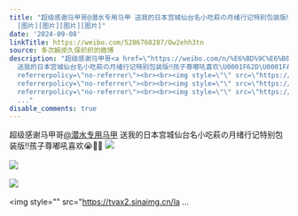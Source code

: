 ```yaml
---
title: "超级感谢马甲哥@潜水专用马甲 送我的日本宫城仙台名小吃萩の月绪行记特别包装版‼️孩子尊嘟吼喜欢\U0001F62D\U0001FAF0\U0001F3FB
  [图片][图片][图片][图片]"
date: '2024-09-08'
linkTitle: https://weibo.com/5286768287/Ow2ehh3tn
source: 多次婉拒久保织织的微博
description: "超级感谢马甲哥<a href=\"https://weibo.com/n/%E6%BD%9C%E6%B0%B4%E4%B8%93%E7%94%A8%E9%A9%AC%E7%94%B2\">@潜水专用马甲</a>
  送我的日本宫城仙台名小吃萩の月绪行记特别包装版‼️孩子尊嘟吼喜欢\U0001F62D\U0001FAF0\U0001F3FB <img style=\"\" src=\"https://tvax3.sinaimg.cn/large/005LMJWfgy1htgbulwfntj327g2xyb2a.jpg\"
  referrerpolicy=\"no-referrer\"><br><br><img style=\"\" src=\"https://tvax4.sinaimg.cn/large/005LMJWfgy1htgbun3xiwj33402c0e82.jpg\"
  referrerpolicy=\"no-referrer\"><br><br><img style=\"\" src=\"https://tvax2.sinaimg.cn/large/005LMJWfgy1htgbuo8pmgj33402c0b2a.jpg\"
  referrerpolicy=\"no-referrer\"><br><br><img style=\"\" src=\"https://tvax2.sinaimg.cn/la
  ..."
disable_comments: true
---
```

超级感谢马甲哥<a href="https://weibo.com/n/%E6%BD%9C%E6%B0%B4%E4%B8%93%E7%94%A8%E9%A9%AC%E7%94%B2">@潜水专用马甲</a> 送我的日本宫城仙台名小吃萩の月绪行记特别包装版‼️孩子尊嘟吼喜欢😭🫰🏻 <img style="" src="https://tvax3.sinaimg.cn/large/005LMJWfgy1htgbulwfntj327g2xyb2a.jpg" referrerpolicy="no-referrer"><br><br><img style="" src="https://tvax4.sinaimg.cn/large/005LMJWfgy1htgbun3xiwj33402c0e82.jpg" referrerpolicy="no-referrer"><br><br><img style="" src="https://tvax2.sinaimg.cn/large/005LMJWfgy1htgbuo8pmgj33402c0b2a.jpg" referrerpolicy="no-referrer"><br><br><img style="" src="https://tvax2.sinaimg.cn/la ...